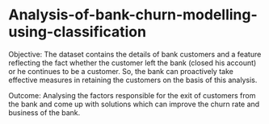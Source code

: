 # Analysis-of-bank-churn-modelling-using-classification

Objective: The dataset contains the details of bank customers and a feature reflecting the fact whether the customer left the bank (closed his account) or he continues to be 
a customer. So, the bank can proactively take effective measures in retaining the customers on the basis of this analysis.

Outcome: Analysing the factors responsible for the exit of customers from the bank and come up with solutions which can improve the churn rate and business of the bank.
